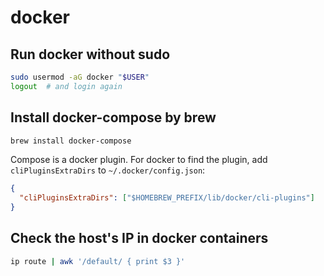 # docker

## Run docker without sudo

```bash
sudo usermod -aG docker "$USER"
logout  # and login again
```

## Install docker-compose by brew

```bash
brew install docker-compose
```

Compose is a docker plugin. For docker to find the plugin, add `cliPluginsExtraDirs` to `~/.docker/config.json`:

```json
{
  "cliPluginsExtraDirs": ["$HOMEBREW_PREFIX/lib/docker/cli-plugins"]
}
```

## Check the host's IP in docker containers

```bash
ip route | awk '/default/ { print $3 }'
```
